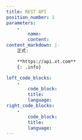 ```yaml
---
title: REST API
position_number: 1
parameters:
    -
        name:
        content:
content_markdown: |-
    正式:

    **https://api.xt.com**
    {: .info}

left_code_blocks:
    -
        code_block:
        title:
        language:
right_code_blocks:
    -
        code_block:
        title:
        language:
---
```

